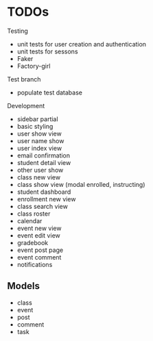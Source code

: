# TODOs

Testing
* unit tests for user creation and authentication
* unit tests for sessons
* Faker
* Factory-girl

Test branch
* populate test database

Development
* sidebar partial
* basic styling
* user show view
* user name show
* user index view
* email confirmation
* student detail view
* other user show
* class new view
* class show view (modal enrolled, instructing)
* student dashboard
* enrollment new view
* class search view
* class roster
* calendar
* event new view
* event edit view
* gradebook
* event post page
* event comment
* notifications

## Models
* class
* event
* post
* comment
* task
